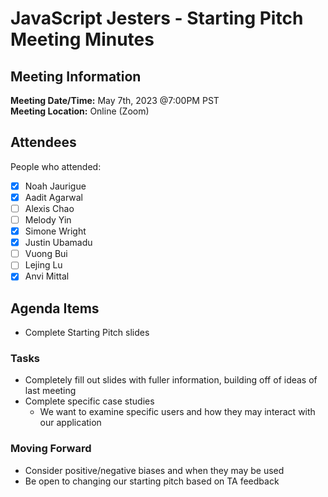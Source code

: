 # JavaScript Jesters - Starting Pitch Meeting Minutes
## Meeting Information
**Meeting Date/Time:** May 7th, 2023 @7:00PM PST  
**Meeting Location:** Online (Zoom)

## Attendees
People who attended:
- [X] Noah Jaurigue
- [X] Aadit Agarwal
- [ ] Alexis Chao
- [ ] Melody Yin
- [X] Simone Wright
- [X] Justin Ubamadu
- [ ] Vuong Bui
- [ ] Lejing Lu
- [X] Anvi Mittal

## Agenda Items
- Complete Starting Pitch slides

### Tasks
- Completely fill out slides with fuller information, building off of ideas of last meeting
- Complete specific case studies
  - We want to examine specific users and how they may interact with our application

### Moving Forward
- Consider positive/negative biases and when they may be used
- Be open to changing our starting pitch based on TA feedback